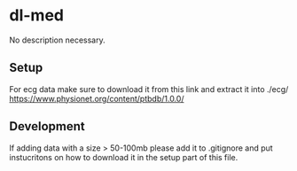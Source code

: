 # dl-med
No description necessary.

## Setup
For ecg data make sure to download it from this link and extract it into ./ecg/
https://www.physionet.org/content/ptbdb/1.0.0/

## Development
If adding data with a size > 50-100mb please add it to .gitignore and put instucritons on how to download it in the setup part of this file.
